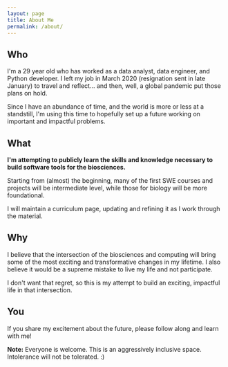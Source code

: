 ```yaml
---
layout: page
title: About Me
permalink: /about/
---
```


## Who
I'm a 29 year old who has worked as a data analyst, data engineer, and Python developer. I left my job in March 2020 (resignation sent in late January) to travel and reflect... and then, well, a global pandemic put those plans on hold. 

Since I have an abundance of time, and the world is more or less at a standstill, I'm using this time to hopefully set up a future working on important and impactful problems. 

## What
**I'm attempting to publicly learn the skills and knowledge necessary to build software tools for the biosciences.** 

Starting from (almost) the beginning, many of the first SWE courses and projects will be intermediate level, while those for biology will be more foundational.

I will maintain a curriculum page, updating and refining it as I work through the material.

## Why
I believe that the intersection of the biosciences and computing will bring some of the most exciting and transformative changes in my lifetime. I also believe it would be a supreme mistake to live my life and not participate. 

I don't want that regret, so this is my attempt to build an exciting, impactful life in that intersection. 

## You
If you share my excitement about the future, please follow along and learn with me!

**Note:** Everyone is welcome. This is an aggressively inclusive space. Intolerance will not be tolerated. :)